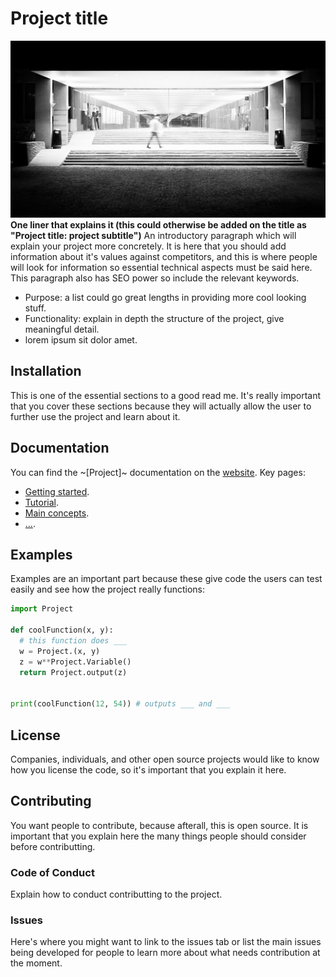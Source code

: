 # Project title
![A logo is essential and eye-grabbing.](./images/GITHUB.jpeg)
**One liner that explains it (this could otherwise be added on the title as "Project title: project subtitle")**
An introductory paragraph which will explain your project more concretely. It is here that you should add information about it's values against competitors, and this is where people will look for information so essential technical aspects must be said here. This paragraph also has SEO power so include the relevant keywords.
* Purpose: a list could go great lengths in providing more cool looking stuff.
* Functionality: explain in depth the structure of the project, give meaningful detail.
* lorem ipsum sit dolor amet.
## Installation 
This is one of the essential sections to a good read me. It's really important that you cover these sections because they will actually allow the user to further use the project and learn about it.
## Documentation
You can find the ~[Project]~ documentation on the [website](https://www.docs.com).
Key pages:
* [Getting started](https://www.docs.com/getting-started).
* [Tutorial](https://www.docs.com/tutorial).
* [Main concepts](https://www.docs.com/main-concepts).
* [...](https://www.docs.com/other).
## Examples
Examples are an important part because these give code the users can test easily and see how the project really functions:
```python
import Project

def coolFunction(x, y):
  # this function does ___
  w = Project.(x, y)
  z = w**Project.Variable()
  return Project.output(z)
  

print(coolFunction(12, 54)) # outputs ___ and ___
```
## License 
Companies, individuals, and other open source projects would like to know how you license the code, so it's important that you explain it here.
## Contributing
You want people to contribute, because afterall, this is open source. It is important that you explain here the many things people should consider before contributting.
### Code of Conduct
Explain how to conduct contributting to the project. 
### Issues
Here's where you might want to link to the issues tab or list the main issues being developed for people to learn more about what needs contribution at the moment.
